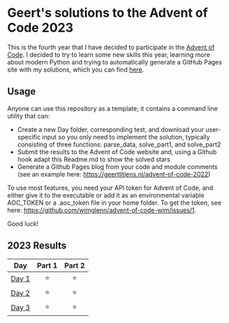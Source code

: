 # Geert's solutions to the Advent of Code 2023

This is the fourth year that I have decided to participate in the [Advent of Code](https://adventofcode.com/). I decided to try to learn some new skills this year, learning more about modern Python and trying to automatically generate a GitHub Pages site with my solutions, which you can find [here](http://geertlitjens.nl/advent-of-code-2023/).

## Usage

Anyone can use this repository as a template; it contains a command line utility that can:
- Create a new Day folder, corresponding test, and download your user-specific input so you only need to implement the solution, typically consisting of three functions: parse_data, solve_part1, and solve_part2
- Submit the results to the Advent of Code website and, using a Github hook adapt this Readme.md to show the solved stars
- Generate a Github Pages blog from your code and module comments (see an example here: https://geertlitjens.nl/advent-of-code-2022)

To use most features, you need your API token for Advent of Code, and either give it to the executable or add it as an environmental variable AOC_TOKEN or a .aoc_token file in your home folder. To get the token, see here: https://github.com/wimglenn/advent-of-code-wim/issues/1.

Good luck!

<!--- advent_readme_stars table --->
## 2023 Results

| Day | Part 1 | Part 2 |
| :---: | :---: | :---: |
| [Day 1](http://geertlitjens.nl/advent-of-code-2021/days/day1.html) | ⭐ | ⭐ |
| [Day 2](http://geertlitjens.nl/advent-of-code-2021/days/day2.html) | ⭐ | ⭐ |
| [Day 3](http://geertlitjens.nl/advent-of-code-2021/days/day3.html) | ⭐ | ⭐ |
<!--- advent_readme_stars table --->
